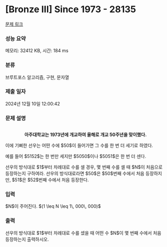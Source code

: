 # [Bronze III] Since 1973 - 28135 

[문제 링크](https://www.acmicpc.net/problem/28135) 

### 성능 요약

메모리: 32412 KB, 시간: 184 ms

### 분류

브루트포스 알고리즘, 구현, 문자열

### 제출 일자

2024년 12월 10일 12:00:42

### 문제 설명

<p style="text-align: center;"><img alt="" src="https://upload.acmicpc.net/689d44f8-9017-44c2-804b-426919835309/-/preview/"></p>

<p style="text-align: center;"><strong>아주대학교는 1973년에 개교하여 올해로 개교 50주년을 맞이했다.</strong></p>

<p>이에 기뻐한 선우는 어떤 수에 $50$이 들어가면 그 수를 한 번 더 세기로 하였다.</p>

<p>예를 들어 $5152$는 한 번만 세지만 $5050$이나 $5051$은 한 번 더 센다.</p>

<p>선우의 방식대로 $1$부터 차례대로 수를 셀 경우, 몇 번째 수를 셀 때 $N$이 처음으로 등장하는지 구하여라. 선우의 방식대로라면 $50$은 $50$번째 수에서 처음 등장하지만, $51$은 $52$번째 수에서 처음 등장한다.</p>

### 입력 

 <p>$N$이 주어진다. $(1 \leq N \leq 1\, 000\, 000)$</p>

### 출력 

 <p>선우의 방식대로 $1$부터 차례대로 수를 셌을 때 어떤 수 $N$이 몇 번째 수에서 처음 등장하는지 출력하시오.</p>

